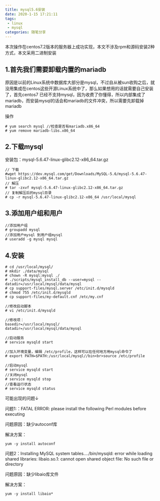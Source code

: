 ```yaml
---
title: mysql5.6安装
date: 2020-1-15 17:21:11
tags:
 - linux
 - mysql
categories: 随笔分享
---
```


本次操作在centos7.2版本的服务器上成功实现，本文不涉及rpm和源码安装2种方式，本文采用二进制安装

## 1.首先我们需要卸载内置的mariadb

原因是以前的Linux系统中数据库大部分是mysql，不过自从被sun收购之后，就没用集成在centos这些开源Linux系统中了，那么如果想用的话就需要自己安装了，首先centos7 已经不支持mysql，因为收费了你懂得，所以内部集成了mariadb，而安装mysql的话会和mariadb的文件冲突，所以需要先卸载掉mariadb

操作

```
# yum search mysql //检查是否有mariadb.x86_64
# yum remove mariadb-libs.x86_64
```



## 2.下载mysql

安装包：mysql-5.6.47-linux-glibc2.12-x86_64.tar.gz

```
// 下载
#wget https://dev.mysql.com/get/Downloads/MySQL-5.6/mysql-5.6.47-linux-glibc2.12-x86_64.tar.gz
// 解压
# tar -zxvf mysql-5.6.47-linux-glibc2.12-x86_64.tar.gz
// 复制解压后的mysql目录
# cp -r mysql-5.6.47-linux-glibc2.12-x86_64 /usr/local/mysql
```



## 3.添加用户组和用户

```
//添加用户组
# groupadd mysql
//添加用户mysql 到用户组mysql
# useradd -g mysql mysql
```



## 4.安装

```
# cd /usr/local/mysql/
# mkdir ./data/mysql
# chown -R mysql:mysql ./
# ./scripts/mysql_install_db --user=mysql --datadir=/usr/local/mysql/data/mysql
# cp support-files/mysql.server /etc/init.d/mysqld
# chmod 755 /etc/init.d/mysqld
# cp support-files/my-default.cnf /etc/my.cnf

//修改启动脚本
# vi /etc/init.d/mysqld

//修改项：
basedir=/usr/local/mysql/
datadir=/usr/local/mysql/data/mysql

//启动服务
# service mysqld start

//加入环境变量，编辑 /etc/profile，这样可以在任何地方用mysql命令了
# export PATH=$PATH:/usr/local/mysql//bin<br>source /etc/profile

//启动mysql
# service mysqld start
//关闭mysql
# service mysqld stop
//查看运行状态
# service mysqld status
```



可能出现的问题↓

问题1:：FATAL ERROR: please install the following Perl modules before executing

问题原因：缺少autoconf库

解决方案：

```
yum -y install autoconf
```



问题2：Installing MySQL system tables..../bin/mysqld: error while loading shared libraries: libaio.so.1: cannot open shared object file: No such file or directory

问题原因：缺少libaio库文件

解决方案：

```
yum -y install libaio*
```